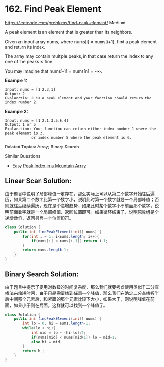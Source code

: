 # 162. Find Peak Element
<https://leetcode.com/problems/find-peak-element/>
Medium

A peak element is an element that is greater than its neighbors.

Given an input array nums, where nums[i] ≠ nums[i+1], find a peak element and return its index.

The array may contain multiple peaks, in that case return the index to any one of the peaks is fine.

You may imagine that nums[-1] = nums[n] = -∞.

**Example 1:**

    Input: nums = [1,2,3,1]
    Output: 2
    Explanatio: 3 is a peak element and your function should return the index number 2.

**Example 2:**

    Input: nums = [1,2,1,3,5,6,4]
    Output: 1 or 5 
    Explanation: Your function can return either index number 1 where the peak element is 2, 
                or index number 5 where the peak element is 6.

Related Topics: Array; Binary Search

Similar Questions: 
* Easy [Peak Index in a Mountain Array](https://leetcode.com/problems/peak-index-in-a-mountain-array/)



## Linear Scan Solution: 
由于题目中说明了局部峰值一定存在，那么实际上可以从第二个数字开始往后遍历，如果第二个数字比第一个数字小，说明此时第一个数字就是一个局部峰值；否则就往后继续遍历，现在是个递增趋势，如果此时某个数字小于前面那个数字，说明前面数字就是一个局部峰值，返回位置即可。如果循环结束了，说明原数组是个递增数组，返回最后一个位置即可。

```java
class Solution {
    public int findPeakElement(int[] nums) {
        for(int i = 1; i<nums.length; i++){
            if(nums[i] < nums[i-1]) return i-1;
        }
        return nums.length-1;
    }
}
```

## Binary Search Solution: 
由于题目中提示了要用对数级的时间复杂度，那么我们就要考虑使用类似于二分查找法来缩短时间，由于只是需要找到任意一个峰值，那么我们在确定二分查找折半后中间那个元素后，和紧跟的那个元素比较下大小，如果大于，则说明峰值在前面，如果小于则在后面。这样就可以找到一个峰值了。

```java
class Solution {
    public int findPeakElement(int[] nums) {
        int lo = 0, hi = nums.length-1;
        while(lo < hi){
            int mid = lo + (hi-lo)/2;
            if(nums[mid] < nums[mid+1]) lo = mid+1;
            else hi = mid;
        }
        return hi;
    }
}
```